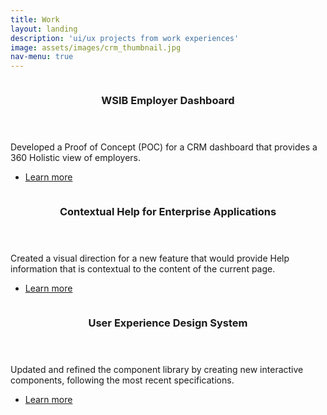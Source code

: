 ```yaml
---
title: Work
layout: landing
description: 'ui/ux projects from work experiences'
image: assets/images/crm_thumbnail.jpg
nav-menu: true
---
```


<!-- Main -->
<div id="main">

<!-- One 
<section id="one">
	<div class="inner">
  </div>
</section> -->

<!-- Two -->
<section id="two" class="spotlights">
  <section>
    <a href="crm.html" class="image">
			<img src="{% link assets/images/crm_thumbnail.png %}" alt="" data-position="25% 25%" />
		</a>
		<div class="content">
			<div class="inner">
				<header class="major">
					<h3>WSIB Employer Dashboard</h3>
				</header>
				<p>Developed a Proof of Concept (POC) for a CRM dashboard that provides a 360 Holistic view of employers.</p>
				<ul class="actions">
					<li><a href="crm.html" class="button">Learn more</a></li>
				</ul>
			</div>
		</div>
	</section>
	<section>
		<a href="contextual_help.html" class="image">
			<img src="{% link assets/images/help_thumbnail.png %}" alt="" data-position="25% 25%" />
		</a>
		<div class="content">
			<div class="inner">
				<header class="major">
					<h3>Contextual Help for Enterprise Applications</h3>
				</header>
				<p>Created a visual direction for a new feature that would provide Help information that is contextual to the content of the current page.</p>
				<ul class="actions">
					<li><a href="contextual_help.html" class="button">Learn more</a></li>
				</ul>
			</div>
		</div>
	</section>
	<section>
		<a href="design_system.html" class="image">
			<img src="{% link assets/images/design system thumb.png %}" alt="" data-position="top center" />
		</a>
		<div class="content">
			<div class="inner">
				<header class="major">
					<h3>User Experience Design System</h3>
				</header>
				<p>Updated and refined the component library by creating new interactive components, following the most recent specifications.</p>
				<ul class="actions">
					<li><a href="design_system.html" class="button">Learn more</a></li>
				</ul>
			</div>
		</div>
	</section>
</section>

</div>
